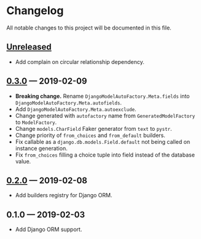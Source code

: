 # Changelog
All notable changes to this project will be documented in this file.

## [Unreleased]
- Add complain on circular relationship dependency.

## [0.3.0] — 2019-02-09
- **Breaking change.** Rename `DjangoModelAutoFactory.Meta.fields` into
`DjangoModelAutoFactory.Meta.autofields`.
- Add `DjangoModelAutoFactory.Meta.autoexclude`.
- Change generated with `autofactory` name from `GeneratedModelFactory` to 
`ModelFactory`.
- Change `models.CharField` Faker generator from `text` to `pystr`.
- Change priority of `from_choices` and `from_default` builders.
- Fix callable as a `django.db.models.Field.default` not being called on 
instance generation.
- Fix `from_choices` filling a choice tuple into field instead of the database
value.

## [0.2.0] — 2019-02-08
- Add builders registry for Django ORM.

## 0.1.0 — 2019-02-03
- Add Django ORM support.

[Unreleased]: https://github.com/nickgashkov/autofactoryboy/compare/HEAD...v0.3.0
[0.3.0]: https://github.com/nickgashkov/autofactoryboy/compare/v0.2.0...v0.3.0
[0.2.0]: https://github.com/nickgashkov/autofactoryboy/compare/v0.1.0...v0.2.0
